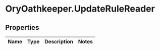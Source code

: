 # OryOathkeeper.UpdateRuleReader

## Properties

| Name | Type | Description | Notes |
| ---- | ---- | ----------- | ----- |

